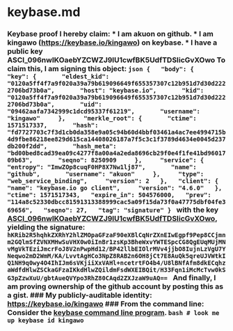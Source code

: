 # keybase.md
### Keybase proof  I hereby claim:    * I am akuon on github.   * I am kingawo (https://keybase.io/kingawo) on keybase.   * I have a public key ASCl_096nwIKOaebYZCWZJ9lU1cwfBK5UdfTDSIicGvXOwo  To claim this, I am signing this object:  ```json {   "body": {     "key": {       "eldest_kid": "0120a5ff4f7a9f020a39a79b619096649f655357307c12b951d7d30d2222706bd73b0a",       "host": "keybase.io",       "kid": "0120a5ff4f7a9f020a39a79b619096649f655357307c12b951d7d30d2222706bd73b0a",       "uid": "09462aafa7342999c1dcd95337f61219",       "username": "kingawo"     },     "merkle_root": {       "ctime": 1571517337,       "hash": "fd7727703c7f3d1cb0da358e9a05c94b60d4bbf03461a4ac7ee4994715b4d9fbe86218ee829d615ca14408026187a7f5c3c1f3789d4634e0045d237db200f2dd",       "hash_meta": "bd00bed8cad39ea09c4277f8a00a4a2eda8696cb29f0e4f1fe41bd9601709b63",       "seqno": 8250909     },     "service": {       "entropy": "ImwZOp8cuqF0HP8X7Nw1lj87",       "name": "github",       "username": "akuon"     },     "type": "web_service_binding",     "version": 2   },   "client": {     "name": "keybase.io go client",     "version": "4.6.0"   },   "ctime": 1571517343,   "expire_in": 504576000,   "prev": "114a8c52330dbcc81591313388999cac5a09f15da73f0a47775dbf04fe369656",   "seqno": 27,   "tag": "signature" } ```  with the key [ASCl_096nwIKOaebYZCWZJ9lU1cwfBK5UdfTDSIicGvXOwo](https://keybase.io/kingawo), yielding the signature:  ``` hKRib2R5hqhkZXRhY2hlZMOpaGFzaF90eXBlCqNrZXnEIwEgpf9Pep8CCjmnm2GQlmSfZVNXMHwSuVHX0w0iInBr1zsKp3BheWxvYWTESpcCG8QgEUqMUjMNvMgVkTEziJmcrFoJ8V2nPwpHd12/BP42llbEIOlrMVv4jjbO8IujnLzVgU7YNeqwo2mD2WmM/KA/LvvtAgHCo3NpZ8RAB2n6OH8jCt7E8AuQk5qreUJVWtkIQ1NH9q0wy4O4IhIJm6sVKjiiXxVAHl+ncetrtFO4b4/U8lBNfAfm8dkECqhzaWdfdHlwZSCkaGFzaIKkdHlwZQildmFsdWXEIBQit/H33Fqn1iMcMcTvw0kSG3pZzwXuU/gbtAueQVYpo3RhZ80CAqd2ZXJzaW9uAQ==  ```  And finally, I am proving ownership of the github account by posting this as a gist.  ### My publicly-auditable identity:  https://keybase.io/kingawo  ### From the command line:  Consider the [keybase command line program](https://keybase.io/download).  ```bash # look me up keybase id kingawo ```
